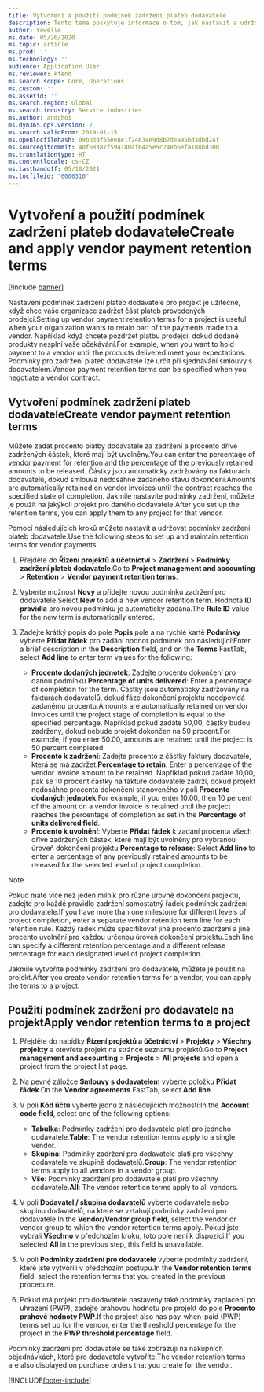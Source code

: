 ```yaml
---
title: Vytvoření a použití podmínek zadržení plateb dodavatele
description: Tento téma poskytuje informace o tom, jak nastavit a udržovat podmínky zadržení pro platby dodavatele.
author: Yowelle
ms.date: 05/26/2020
ms.topic: article
ms.prod: ''
ms.technology: ''
audience: Application User
ms.reviewer: kfend
ms.search.scope: Core, Operations
ms.custom: ''
ms.assetid: ''
ms.search.region: Global
ms.search.industry: Service industries
ms.author: andchoi
ms.dyn365.ops.version: 7
ms.search.validFrom: 2019-01-15
ms.openlocfilehash: 09bb30f55ee8e1f24634e9d8b7dea95bd3dbd24f
ms.sourcegitcommit: 40f68387f594180af64a5e5c748b6efa188bd300
ms.translationtype: HT
ms.contentlocale: cs-CZ
ms.lasthandoff: 05/10/2021
ms.locfileid: "6006310"
---
```

# <a name="create-and-apply-vendor-payment-retention-terms"></a><span data-ttu-id="50234-103">Vytvoření a použití podmínek zadržení plateb dodavatele</span><span class="sxs-lookup"><span data-stu-id="50234-103">Create and apply vendor payment retention terms</span></span>

[!include [banner](../includes/banner.md)] 

<span data-ttu-id="50234-104">Nastavení podmínek zadržení plateb dodavatele pro projekt je užitečné, když chce vaše organizace zadržet část plateb provedených prodejci.</span><span class="sxs-lookup"><span data-stu-id="50234-104">Setting up vendor payment retention terms for a project is useful when your organization wants to retain part of the payments made to a vendor.</span></span> <span data-ttu-id="50234-105">Například když chcete pozdržet platbu prodejci, dokud dodané produkty nesplní vaše očekávání.</span><span class="sxs-lookup"><span data-stu-id="50234-105">For example, when you want to hold payment to a vendor until the products delivered meet your expectations.</span></span> <span data-ttu-id="50234-106">Podmínky pro zadržení plateb dodavatele lze určit při sjednávání smlouvy s dodavatelem.</span><span class="sxs-lookup"><span data-stu-id="50234-106">Vendor payment retention terms can be specified when you negotiate a vendor contract.</span></span>

## <a name="create-vendor-payment-retention-terms"></a><span data-ttu-id="50234-107">Vytvoření podmínek zadržení plateb dodavatele</span><span class="sxs-lookup"><span data-stu-id="50234-107">Create vendor payment retention terms</span></span>

<span data-ttu-id="50234-108">Můžete zadat procento platby dodavatele za zadržení a procento dříve zadržených částek, které mají být uvolněny.</span><span class="sxs-lookup"><span data-stu-id="50234-108">You can enter the percentage of vendor payment for retention and the percentage of the previously retained amounts to be released.</span></span> <span data-ttu-id="50234-109">Částky jsou automaticky zadržovány na fakturách dodavatelů, dokud smlouva nedosáhne zadaného stavu dokončení.</span><span class="sxs-lookup"><span data-stu-id="50234-109">Amounts are automatically retained on vendor invoices until the contract reaches the specified state of completion.</span></span> <span data-ttu-id="50234-110">Jakmile nastavíte podmínky zadržení, můžete je použít na jakýkoli projekt pro daného dodavatele.</span><span class="sxs-lookup"><span data-stu-id="50234-110">After you set up the retention terms, you can apply them to any project for that vendor.</span></span>

<span data-ttu-id="50234-111">Pomocí následujících kroků můžete nastavit a udržovat podmínky zadržení plateb dodavatele.</span><span class="sxs-lookup"><span data-stu-id="50234-111">Use the following steps to set up and maintain retention terms for vendor payments.</span></span> 

1. <span data-ttu-id="50234-112">Přejděte do **Řízení projektů a účetnictví** > **Zadržení** > **Podmínky zadržení plateb dodavatele**.</span><span class="sxs-lookup"><span data-stu-id="50234-112">Go to **Project management and accounting** > **Retention** > **Vendor payment retention terms**.</span></span>
2. <span data-ttu-id="50234-113">Vyberte možnost **Nový** a přidejte novou podmínku zadržení pro dodavatele.</span><span class="sxs-lookup"><span data-stu-id="50234-113">Select **New** to add a new vendor retention term.</span></span> <span data-ttu-id="50234-114">Hodnota **ID pravidla** pro novou podmínku je automaticky zadána.</span><span class="sxs-lookup"><span data-stu-id="50234-114">The **Rule ID** value for the new term is automatically entered.</span></span> 
3. <span data-ttu-id="50234-115">Zadejte krátký popis do pole **Popis** pole a na rychlé kartě **Podmínky** vyberte **Přidat řádek** pro zadání hodnot podmínek pro následující:</span><span class="sxs-lookup"><span data-stu-id="50234-115">Enter a brief description in the **Description** field, and on the **Terms** FastTab, select **Add line** to enter term values for the following:</span></span>

   - <span data-ttu-id="50234-116">**Procento dodaných jednotek**: Zadejte procento dokončení pro danou podmínku.</span><span class="sxs-lookup"><span data-stu-id="50234-116">**Percentage of units delivered**: Enter a percentage of completion for the term.</span></span> <span data-ttu-id="50234-117">Částky jsou automaticky zadržovány na fakturách dodavatelů, dokud fáze dokončení projektu neodpovídá zadanému procentu.</span><span class="sxs-lookup"><span data-stu-id="50234-117">Amounts are automatically retained on vendor invoices until the project stage of completion is equal to the specified percentage.</span></span> <span data-ttu-id="50234-118">Například pokud zadáte 50,00, částky budou zadrženy, dokud nebude projekt dokončen na 50 procent.</span><span class="sxs-lookup"><span data-stu-id="50234-118">For example, if you enter 50.00, amounts are retained until the project is 50 percent completed.</span></span>
   - <span data-ttu-id="50234-119">**Procento k zadržení**: Zadejte procento z částky faktury dodavatele, která se má zadržet.</span><span class="sxs-lookup"><span data-stu-id="50234-119">**Percentage to retain**: Enter a percentage of the vendor invoice amount to be retained.</span></span> <span data-ttu-id="50234-120">Například pokud zadáte 10,00, pak se 10 procent částky na faktuře dodavatele zadrží, dokud projekt nedosáhne procenta dokončení stanoveného v poli **Procento dodaných jednotek**.</span><span class="sxs-lookup"><span data-stu-id="50234-120">For example, if you enter 10.00, then 10 percent of the amount on a vendor invoice is retained until the project reaches the percentage of completion as set in the **Percentage of units delivered field**.</span></span>
   - <span data-ttu-id="50234-121">**Procento k uvolnění**: Vyberte **Přidat řádek** k zadání procenta všech dříve zadržených částek, které mají být uvolněny pro vybranou úroveň dokončení projektu.</span><span class="sxs-lookup"><span data-stu-id="50234-121">**Percentage to release**: Select **Add line** to enter a percentage of any previously retained amounts to be released for the selected level of project completion.</span></span>

> [!NOTE]
> <span data-ttu-id="50234-122">Pokud máte více než jeden milník pro různé úrovně dokončení projektu, zadejte pro každé pravidlo zadržení samostatný řádek podmínek zadržení pro dodavatele.</span><span class="sxs-lookup"><span data-stu-id="50234-122">If you have more than one milestone for different levels of project completion, enter a separate vendor retention term line for each retention rule.</span></span> <span data-ttu-id="50234-123">Každý řádek může specifikovat jiné procento zadržení a jiné procento uvolnění pro každou určenou úroveň dokončení projektu.</span><span class="sxs-lookup"><span data-stu-id="50234-123">Each line can specify a different retention percentage and a different release percentage for each designated level of project completion.</span></span>

<span data-ttu-id="50234-124">Jakmile vytvoříte podmínky zadržení pro dodavatele, můžete je použít na projekt.</span><span class="sxs-lookup"><span data-stu-id="50234-124">After you create vendor retention terms for a vendor, you can apply the terms to a project.</span></span>

## <a name="apply-vendor-retention-terms-to-a-project"></a><span data-ttu-id="50234-125">Použití podmínek zadržení pro dodavatele na projekt</span><span class="sxs-lookup"><span data-stu-id="50234-125">Apply vendor retention terms to a project</span></span>

1. <span data-ttu-id="50234-126">Přejděte do nabídky **Řízení projektů a účetnictví** > **Projekty** > **Všechny projekty** a otevřete projekt na stránce seznamu projektů.</span><span class="sxs-lookup"><span data-stu-id="50234-126">Go to **Project management and accounting** > **Projects** > **All projects** and open a project from the project list page.</span></span>
2. <span data-ttu-id="50234-127">Na pevné záložce **Smlouvy s dodavatelem** vyberte položku **Přidat řádek**.</span><span class="sxs-lookup"><span data-stu-id="50234-127">On the **Vendor agreements** FastTab, select **Add line**.</span></span>
3. <span data-ttu-id="50234-128">V poli **Kód účtu** vyberte jednu z následujících možností:</span><span class="sxs-lookup"><span data-stu-id="50234-128">In the **Account code field**, select one of the following options:</span></span> 

   - <span data-ttu-id="50234-129">**Tabulka**: Podmínky zadržení pro dodavatele platí pro jednoho dodavatele.</span><span class="sxs-lookup"><span data-stu-id="50234-129">**Table**: The vendor retention terms apply to a single vendor.</span></span>
   - <span data-ttu-id="50234-130">**Skupina**: Podmínky zadržení pro dodavatele platí pro všechny dodavatele ve skupině dodavatelů.</span><span class="sxs-lookup"><span data-stu-id="50234-130">**Group**: The vendor retention terms apply to all vendors in a vendor group.</span></span>
   - <span data-ttu-id="50234-131">**Vše**: Podmínky zadržení pro dodavatele platí pro všechny dodavatele.</span><span class="sxs-lookup"><span data-stu-id="50234-131">**All**: The vendor retention terms apply to all vendors.</span></span>

4. <span data-ttu-id="50234-132">V poli **Dodavatel / skupina dodavatelů** vyberte dodavatele nebo skupinu dodavatelů, na které se vztahují podmínky zadržení pro dodavatele.</span><span class="sxs-lookup"><span data-stu-id="50234-132">In the **Vendor/Vendor group field**, select the vendor or vendor group to which the vendor retention terms apply.</span></span> <span data-ttu-id="50234-133">Pokud jste vybrali **Všechno** v předchozím kroku, toto pole není k dispozici.</span><span class="sxs-lookup"><span data-stu-id="50234-133">If you selected **All** in the previous step, this field is unavailable.</span></span>
5. <span data-ttu-id="50234-134">V poli **Podmínky zadržení pro dodavatele** vyberte podmínky zadržení, které jste vytvořili v předchozím postupu.</span><span class="sxs-lookup"><span data-stu-id="50234-134">In the **Vendor retention terms** field, select the retention terms that you created in the previous procedure.</span></span>
6. <span data-ttu-id="50234-135">Pokud má projekt pro dodavatele nastaveny také podmínky zaplacení po uhrazení (PWP), zadejte prahovou hodnotu pro projekt do pole **Procento prahové hodnoty PWP**.</span><span class="sxs-lookup"><span data-stu-id="50234-135">If the project also has pay-when-paid (PWP) terms set up for the vendor, enter the threshold percentage for the project in the **PWP threshold percentage** field.</span></span>

<span data-ttu-id="50234-136">Podmínky zadržení pro dodavatele se také zobrazují na nákupních objednávkách, které pro dodavatele vytvoříte.</span><span class="sxs-lookup"><span data-stu-id="50234-136">The vendor retention terms are also displayed on purchase orders that you create for the vendor.</span></span>


[!INCLUDE[footer-include](../includes/footer-banner.md)]